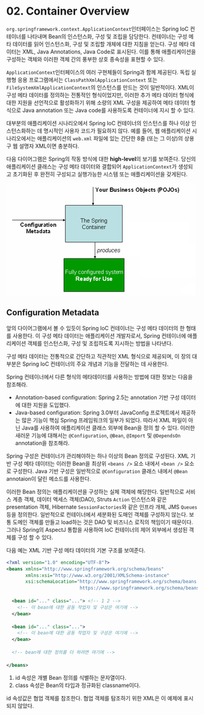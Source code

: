 # 02. Container Overview

`org.springframework.context.ApplicationContext`인터페이스는 Spring IoC 컨테이너를 나타내며 Bean의 인스턴스화, 구성 및 조립을 담당한다. 컨테이너는 구성 메타 데이터를 읽어 인스턴스화, 구성 및 조립할 개체에 대한 지침을 얻는다. 구성 메타 데이터는 XML, Java Annotations, Java Code로 표시된다. 이를 통해 애플리케이션을 구성하는 객체와 이러한 객체 간의 풍부한 상호 종속성을 표현할 수 있다.

`ApplicationContext`인터페이스의 여러 구현체들이 Spring과 함께 제공된다. 독립 실행형 응용 프로그램에서는 `ClassPathXmlApplicationContext` 또는 `FileSystemXmlApplicationContext`의 인스턴스를 만드는 것이 일반적이다. XML이 구성 메타 데이터를 정의하는 전통적인 형식이었지만, 이러한 추가 메타 데이터 형식에 대한 지원을 선언적으로 활성화하기 위해 소량의 XML 구성을 제공하여 메타 데이터 형식으로 Java annotation 또는 Java code를 사용하도록 컨테이너에 지시 할  수 있다.

대부분의 애플리케이션 시나리오에서 Spring IoC 컨테이너의 인스턴스를 하나 이상 인스턴스화하는 데 명시적인 사용자 코드가 필요하지 않다. 예를 들어, 웹 애플리케이션 시나리오에서는 애플리케이션의 `web.xml` 파일에 있는 간단한 8줄 (또는 그 이상)의 상용구 웹 설명자 XML이면 충분하다.

다음 다이어그램은 Spring의 작동 방식에 대한 **high-level**의 보기를 보여준다. 당신의 애플리케이션 클래스는 구성 메타 데이터와 결합되어 `ApplicationContext`가 생성되고 초기화된 후 완전히 구성되고 실행가능한 시스템 또는 애플리케이션을 갖게된다.

![container-magic](../Images/container-magic.png)

## Configuration Metadata

앞의 다이어그램에서 볼 수 있듯이 Spring IoC 컨테이너는 구성 메타 데이터의 한 형태를 사용한다. 이 구성 메타 데이터는 애플리케이션 개발자로서, Spring 컨테이너에 애플리케이션 객체를 인스턴스화, 구성 및 조립하도록 지시하는 방법을 나타낸다.

구성 메타 데이터는 전통적으로 간단하고 직관적인 XML 형식으로 제공되며, 이 장의 대부분은 Spring IoC 컨테이너의 주요 개념과 기능을 전달하는 데 사용한다.

Spring 컨테이너에서 다른 형식의 메타데이터를 사용하는 방법에 대한 정보는 다음을 참조해라.

- Annotation-based configuration: Spring 2.5는 annotation 기반 구성 데이터에 대한 지원을 도입했다.
- Java-based configuration: Spring 3.0부터 JavaConfig 프로젝트에서 제공하는 많은 기능이 핵심 Spring 프레임워크의 일부가 되었다. 따라서 XML 파일이 아닌 Java를 사용하여 애플리케이션 클래스 외부에 Bean을 정의 할 수 있다. 이러한 새러운 기능에 대해서는 `@Configuration`, `@Bean`, `@Import` 및 `@DependsOn` annotation을 참조해라.

Spring 구성은 컨테이너갸 관리해야하는 하나 이상의 Bean 정의로 구성된다. XML 기반 구성 메타 데이터는 이러한 Bean을 최상위 `<beans />` 요소 내에서 `<bean />` 요소로 구성한다. Java 기반 구성은 일반적으로 `@Configuration` 클래스 내에서 `@Bean` annotaion이 달린 메소드를 사용한다.

이러한 Bean 정의는 애플리케이션을 구성하는 실체 객체에 해당한다. 일반적으로 서비스 계층 객체, 데이터 액세스 객체(DAO), Struts `Action` 인스턴스와 같은 presentation 객체, Hibernate `SessionFactories`와 같은 인프라 개체, JMS `Queues` 등을 정의한다. 일반적으로 컨테이너에서 세분화된 도매인 객체를 구성하지 않는다. 보통 도메인 객체를 만들고 load하는 것은 DAO 및 비즈니스 로직의 책임이기 때문이다. 그러나 Spring의 AspectJ 통합을 사용하여 IoC 컨테이너의 제어 외부에서 생성된 객체를 구성 할 수 있다.

다음 예는 XML 기반 구성 메타 데이터의 기본 구조를 보여준다.

```xml
<?xml version="1.0" encoding="UTF-8"?>
<beans xmlns="http://www.springframework.org/schema/beans"
       xmlns:xsi="http://www.w3.org/2001/XMLSchema-instance"
       xsi:schemaLocation="http://www.springframework.org/schema/beans
                           https://www.springframework.org/schema/beans/spring-beans.xsd">

  <bean id="..." class="..."> <!-- 1 2 -->
  	<!-- 이 bean에 대한 공동 작업자 및 구성은 여기에 -->
  </bean>
  
  <bean id="..." class="...">
  	<!-- 이 bean에 대한 공동 작업자 및 구성은 여기에 -->
  </bean>
  
  <!-- bean에 대한 정의를 더 하려면 여기에 -->
  
</beans>
```

1. id 속성은 개별 Bean 정의를 식별하는 문자열이다.
2. class 속성은 Bean의 타입과 정규화된 classname이다.

id 속성값은 협업 객체를 참조한다. 협업 객체를 탐조하기 위한 XML은 이 예제에 표시되지 않았다.

